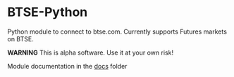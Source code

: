 # BTSE-Python

Python module to connect to btse.com. Currently supports Futures markets on BTSE.

**WARNING** This is alpha software. Use it at your own risk!

Module documentation in the [docs](docs) folder